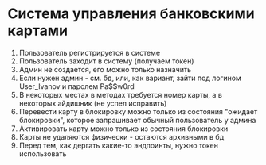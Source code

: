 # Система управления банковскими картами

1) Пользователь регистрируется в системе
2) Пользователь заходит в систему (получаем токен)
3) Админ не создается, его можно только назначить
4) Если нужен админ - см. бд, или, как вариант, зайти под логином User_Ivanov и паролем Pa$$w0rd
5) В некоторых местах в методах требуется номер карты, а в некоторых айдишник (не успел исправить)
6) Перевести карту в блокировку можно только из состояния "ожидает блокировки", которое запрашивает обычный пользователь у админа
7) Активировать карту можно только из состояния блокировки
8) Карты не удаляются физически - остаются архивными в бд
9) Перед тем, как дергать какие-то эндпоинты, нужно токен использовать
